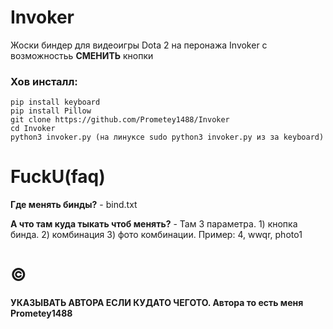 # Invoker
Жоски биндер для видеоигры Dota 2 на перонажа Invoker с возможностьь **СМЕНИТЬ** кнопки 

### Хов инсталл:
```
pip install keyboard
pip install Pillow
git clone https://github.com/Prometey1488/Invoker
cd Invoker
python3 invoker.py (на линуксе sudo python3 invoker.py из за keyboard)
```
# FuckU(faq)
**Где менять бинды?** - bind.txt

**А что там куда тыкать чтоб менять?** - Там 3 параметра. 1) кнопка бинда. 2) комбинация 3) фото комбинации. Пример: 4, wwqr, photo1

# ©
**УКАЗЫВАТЬ АВТОРА ЕСЛИ КУДАТО ЧЕГОТО. Автора то есть меня Prometey1488**
